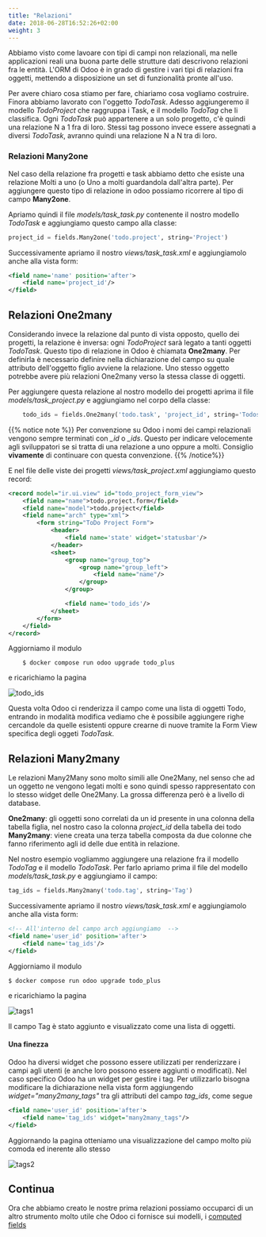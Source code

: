 ```yaml
---
title: "Relazioni"
date: 2018-06-28T16:52:26+02:00
weight: 3
---
```


Abbiamo visto come lavoare con tipi di campi non relazionali, ma nelle applicazioni reali una buona parte delle strutture dati descrivono relazioni fra le entità.  L'ORM di Odoo è in grado di gestire i vari tipi di relazioni fra oggetti, mettendo a disposizione un set di funzionalità pronte all'uso.

Per avere chiaro cosa stiamo per fare, chiariamo cosa vogliamo costruire. Finora abbiamo lavorato con l'oggetto _TodoTask_. Adesso aggiungeremo il modello _TodoProject_ che raggruppa i Task, e il modello _TodoTag_ che li classifica. Ogni _TodoTask_ può appartenere a un solo progetto, c'è quindi una relazione N a 1 fra di loro. Stessi tag possono invece essere assegnati a diversi _TodoTask_, avranno quindi una relazione N a N tra di loro.

### Relazioni Many2one

Nel caso della relazione fra progetti e task abbiamo detto che esiste una relazione Molti a uno (o Uno a molti guardandola dall'altra parte). Per aggiungere questo tipo di relazione in odoo possiamo ricorrere al tipo di campo **Many2one**.

Apriamo quindi il file _models/task\_task.py_ contenente il nostro modello _TodoTask_ e aggiungiamo questo campo alla classe:

```python
project_id = fields.Many2one('todo.project', string='Project')
```

Successivamente apriamo il nostro _views/task\_task.xml_ e aggiungiamolo anche alla vista form:

```xml
<field name='name' position='after'>
    <field name='project_id'/>
</field>

```

## Relazioni One2many

Considerando invece la relazione dal punto di vista opposto, quello dei progetti, la relazione è inversa: ogni _TodoProject_ sarà legato a tanti oggetti _TodoTask_. Questo tipo di relazione in Odoo è chiamata **One2many**. Per definirla è necessario definire nella dichiarazione del campo su quale attributo dell'oggetto figlio avviene la relazione. Uno stesso oggetto potrebbe avere più relazioni One2many verso la stessa classe di oggetti.

Per aggiungere questa relazione al nostro modello dei progetti aprima il file _models/task\_project.py_ e aggiungiamo nel corpo della classe:

```python
    todo_ids = fields.One2many('todo.task', 'project_id', string='Todos')
```


{{% notice note %}}
Per convenzione su Odoo i nomi dei campi relazionali vengono sempre terminati con _\_id_ o _\_ids_. Questo per indicare velocemente agli sviluppatori se si tratta di una relazione a uno oppure a molti. Consiglio **vivamente** di continuare con questa convenzione.
{{% /notice%}}

E nel file delle viste dei progetti _views/task\_project.xml_ aggiungiamo questo record:

```xml
<record model="ir.ui.view" id="todo_project_form_view">
    <field name="name">todo.project.form</field>
    <field name="model">todo.project</field>
    <field name="arch" type="xml">
        <form string="ToDo Project Form">
            <header>
                <field name='state' widget='statusbar'/>
            </header>
            <sheet>
                <group name="group_top">
                    <group name="group_left">
                        <field name="name"/>
                    </group>
                </group>

                <field name='todo_ids'/>
            </sheet>
        </form>
    </field>
</record>
```

Aggiorniamo il modulo

```
    $ docker compose run odoo upgrade todo_plus
```

e ricarichiamo la pagina

![todo_ids](/odoo.workshop/screen/relazioni/todo_ids.png?width=60pc)

Questa volta Odoo ci renderizza il campo come una lista di oggetti Todo, entrando in modalità modifica vediamo che è possibile aggiungere righe cercandole da quelle esistenti oppure crearne di nuove tramite la Form View specifica degli oggeti _TodoTask_.


## Relazioni Many2many

Le relazioni Many2Many sono molto simili alle One2Many, nel senso che ad un oggetto ne vengono legati molti e sono quindi spesso rappresentato con lo stesso widget delle One2Many. La grossa differenza però è a livello di database.

**One2many**: gli oggetti sono correlati da un id presente in una colonna della tabella figlia, nel nostro caso la colonna _project\_id_ della tabella dei todo
**Many2many**: viene creata una terza tabella composta da due colonne che fanno riferimento agli id delle due entità in relazione.

Nel nostro esempio vogliammo aggiungere una relazione fra il modello _TodoTag_ e il modello _TodoTask_. Per farlo apriamo prima il file del modello _models/task\_task.py_ e aggiungiamo il campo:

```python
tag_ids = fields.Many2many('todo.tag', string='Tag')
```

Successivamente apriamo il nostro _views/task\_task.xml_ e aggiungiamolo anche alla vista form:

```xml
<!-- All'interno del campo arch aggiungiamo  -->
<field name='user_id' position='after'>
    <field name='tag_ids'/>
</field>

```

Aggiorniamo il modulo

```
$ docker compose run odoo upgrade todo_plus
```

e ricarichiamo la pagina

![tags1](/odoo.workshop/screen/relazioni/tags1.png?width=60pc)

Il campo Tag è stato aggiunto e visualizzato come una lista di oggetti.

#### Una finezza

Odoo ha diversi widget che possono essere utilizzati per renderizzare i campi agli utenti (e anche loro possono essere aggiunti o modificati). Nel caso specifico Odoo ha un widget per gestire i tag. Per utilizzarlo bisogna modificare la dichiarazione nella vista form aggiungendo _widget="many2many\_tags"_ tra gli attributi del campo _tag\_ids_, come segue

```xml
<field name='user_id' position='after'>
    <field name='tag_ids' widget="many2many_tags"/>
</field>
```

Aggiornando la pagina otteniamo una visualizzazione del campo molto più comoda ed inerente allo stesso

![tags2](/odoo.workshop/screen/relazioni/tags2.png?width=60pc)

## Continua

Ora che abbiamo creato le nostre prima relazioni possiamo occuparci di un altro strumento molto utile che Odoo ci fornisce sui modelli, i [computed fields](/odoo.workshop/models/computed_fields/)
